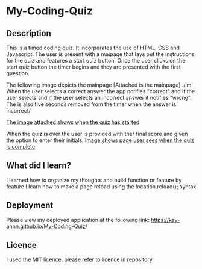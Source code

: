 # My-Coding-Quiz

## Description
This is a timed coding quiz. It incorporates the use of HTML, CSS and Javascript. 
The user is present with a maipage that lays out the instructions for the quiz and features a start quiz button. 
Once the user clicks on the start quiz button the timer begins and they are presented with the first question. 

The following image depicts the mainpage
[Attached is the mainpage] ./im
When the user selects a correct answer the app notifies "correct" and if the user selects and if the user selects an incorrect answer it notifies "wrong". The is also five seconds removed from the timer when the answer is incorrect/ 

[The image attached shows when the quiz has started](./images/coding_quiz_first_question.png)

When the quiz is over the user is provided with ther final score and given the option to enter their initials. 
[Image shows page user sees when the quiz is complete](./images/quiz_is_over.png)

## What did I learn?
I learned how to organize my thoughts and build function or feature by feature
I learn how to make a page reload using the location.reload(); syntax

## Deployment
Please view my deployed application at the following link: https://kay-annn.github.io/My-Coding-Quiz/

## Licence
I used the MIT licence, please refer to licence in repository.